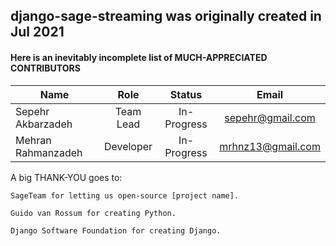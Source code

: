 ## django-sage-streaming was originally created in Jul 2021
#### Here is an inevitably incomplete list of MUCH-APPRECIATED CONTRIBUTORS 

| Name                          | Role                     | Status                     | Email                      |
| ----------------------------- |:------------------------:|:--------------------------:|:--------------------------:|
| Sepehr Akbarzadeh             | Team Lead                |  In-Progress               |  sepehr@gmail.com          |
| Mehran Rahmanzadeh            | Developer                |  In-Progress               |  mrhnz13@gmail.com         |

A big THANK-YOU goes to:

    SageTeam for letting us open-source [project name].

    Guido van Rossum for creating Python.

    Django Software Foundation for creating Django.